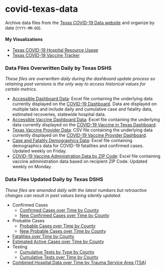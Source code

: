 # covid-texas-data

Archive data files from the [Texas COVID-19 Data website](https://www.dshs.state.tx.us/coronavirus/additionaldata/) and organize by date (`YYYY-MM-DD`).

#### My Visualizations
* [Texas COVID-19 Hospital Resource Usage](https://covid-texas.csullender.com/)
* [Texas COVID-19 Vaccine Tracker](https://covid-texas.csullender.com/vaccine/)

### Data Files Overwritten Daily by Texas DSHS

_These files are overwritten daily during the dashboard update process so retaining past versions is the only way to access historical values for certain metrics._

* [Accessible Dashboard Data](AccessibleDashboardData/): Excel file containing the underlying data currently displayed on the [COVID-19 Dashboard](https://www.dshs.state.tx.us/coronavirus/cases.aspx). Data are displayed on multiple tabs and include daily and cumulative case and fatality data, estimated recoveries, statewide hospital data.
* [Accessible Vaccine Dashboard Data](AccessibleVaccineDashboardData/): Excel file containing the underlying data currently displayed on the [COVID-19 Vaccine in Texas Dashboard](https://tabexternal.dshs.texas.gov/t/THD/views/COVID-19VaccineinTexasDashboard/Summary).
* [Texas Vaccine Provider Data](TexasVaccineProviderData/): CSV file containing the underlying data currently displayed on the [COVID-19 Vaccine Provider Dashboard](https://tdem.maps.arcgis.com/apps/webappviewer/index.html?id=3700a84845c5470cb0dc3ddace5c376b).
* [Case and Fatality Demographics Data](CaseAndFatalityDemographicsData/): Excel file containing demographics data for COVID-19 fatalities and confirmed cases. Updated weekly on Friday.
* [COVID-19 Vaccine Administration Data by ZIP Code](VaccineAdministrationByZipCode/): Excel file containing vaccine administration data based on recipient ZIP Code. Updated weekly on Monday.

### Data Files Updated Daily by Texas DSHS

_These files are amended daily with the latest numbers but retroactive changes can result in past values being silently updated._

* Confirmed Cases
  * [Confirmed Cases over Time by County](ConfirmedCasesOverTimeByCounty/)
  * [New Confirmed Cases over Time by County](NewConfirmedCasesOverTimeByCounty/)
* Probable Cases
  * [Probable Cases over Time by County](ProbableCasesOverTimeByCounty/)
  * [New Probable Cases over Time by County](NewProbableCasesOverTimeByCounty/)
* [Fatalities over Time by County](FatalitiesOverTimeByCounty/)
* [Estimated Active Cases over Time by County](EstimatedActiveCasesOverTimeByCounty/)
* Testing
  * [Cumulative Tests by Type by County](CumulativeTestsByTypeByCounty/)
  * [Cumulative Tests over Time by County](CumulativeTestsOverTimeByCounty/)
* [Combined Hospital Data over Time by Trauma Service Area (TSA)](HospitalDataOverTimeByTSA/)
